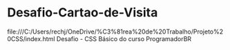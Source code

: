 # Desafio-Cartao-de-Visita
file:///C:/Users/rechj/OneDrive/%C3%81rea%20de%20Trabalho/Projeto%20CSS/index.html
Desafio - CSS Básico do curso ProgramadorBR 
